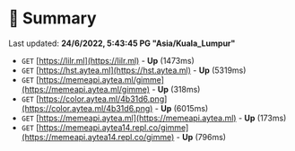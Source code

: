 # 📖 Summary
Last updated: **24/6/2022, 5:43:45 PG "Asia/Kuala_Lumpur"**

- `GET` [https://lilr.ml](https://lilr.ml) - **Up** (1473ms)
- `GET` [https://hst.aytea.ml](https://hst.aytea.ml) - **Up** (5319ms)
- `GET` [https://memeapi.aytea.ml/gimme](https://memeapi.aytea.ml/gimme) - **Up** (318ms)
- `GET` [https://color.aytea.ml/4b31d6.png](https://color.aytea.ml/4b31d6.png) - **Up** (6015ms)
- `GET` [https://memeapi.aytea.ml](https://memeapi.aytea.ml) - **Up** (173ms)
- `GET` [https://memeapi.aytea14.repl.co/gimme](https://memeapi.aytea14.repl.co/gimme) - **Up** (796ms)
